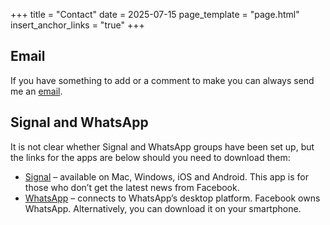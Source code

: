 +++
title = "Contact"
date = 2025-07-15
page_template = "page.html"
insert_anchor_links = "true"
+++

## Email

If you have something to add or a comment to make you can always send me an [email](mailto:jeffpporter@icloud.com).

## Signal and WhatsApp

It is not clear whether Signal and WhatsApp groups have been set up, but the links for the apps are below should you need to download them:

- [Signal](https://signal.org) – available on Mac, Windows, iOS and Android. This app is for those who don’t get the latest news from Facebook.
- [WhatsApp](https://www.whatsapp.com/download) – connects to WhatsApp’s desktop platform. Facebook owns WhatsApp. Alternatively, you can download it on your smartphone.